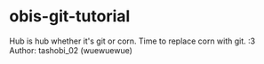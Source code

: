 # obis-git-tutorial
Hub is hub whether it's git or corn. Time to replace corn with git. :3 
<br>
Author: tashobi_02 (wuewuewue)
